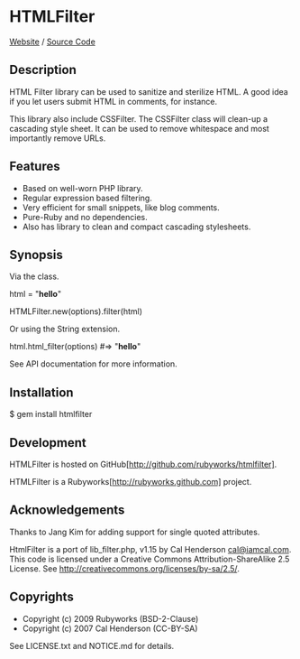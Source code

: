 # HTMLFilter

[Website](http://rubyworks.github.com/htmlfilter) /
[Source Code](http://github.com/rubyworks/htmlfilter)


## Description

HTML Filter library can be used to sanitize and sterilize
HTML. A good idea if you let users submit HTML in comments,
for instance. 

This library also include CSSFilter. The CSSFilter class will
clean-up a cascading style sheet. It can be used to remove
whitespace and most importantly remove URLs.


## Features

* Based on well-worn PHP library.
* Regular expression based filtering.
* Very efficient for small snippets, like blog comments.
* Pure-Ruby and no dependencies.
* Also has library to clean and compact cascading stylesheets.


## Synopsis

Via the class.

  html = "<b>hello</b>"

  HTMLFilter.new(options).filter(html)

Or using the String extension.

  html.html_filter(options)  #=> "<b>hello</b>"

See API documentation for more information.


## Installation

  $ gem install htmlfilter


## Development

HTMLFilter is hosted on GitHub[http://github.com/rubyworks/htmlfilter].

HTMLFilter is a Rubyworks[http://rubyworks.github.com] project.


## Acknowledgements

Thanks to Jang Kim for adding support for single quoted attributes.

HtmlFilter is a port of lib_filter.php, v1.15 by Cal Henderson <cal@iamcal.com>.
This code is licensed under a Creative Commons Attribution-ShareAlike 2.5 License.
See http://creativecommons.org/licenses/by-sa/2.5/.


## Copyrights

* Copyright (c) 2009 Rubyworks (BSD-2-Clause)
* Copyright (c) 2007 Cal Henderson (CC-BY-SA)

See LICENSE.txt and NOTICE.md for details.

